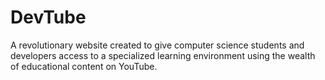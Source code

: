 # DevTube
A revolutionary website created to give computer science students and developers access to a specialized learning environment using the wealth of educational content on YouTube.
